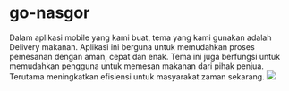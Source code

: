 # go-nasgor
Dalam aplikasi mobile yang kami buat, tema yang kami gunakan adalah Delivery makanan. Aplikasi ini berguna untuk memudahkan proses pemesanan dengan aman, cepat dan enak. Tema ini juga berfungsi untuk memudahkan pengguna untuk memesan makanan dari pihak penjua. Terutama meningkatkan efisiensi untuk masyarakat zaman sekarang.
![](ImageReadme/splash_screen.png)
